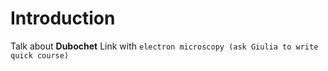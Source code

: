 # Introduction

Talk about **Dubochet** Link with `electron microscopy (ask Giulia to write quick course)`